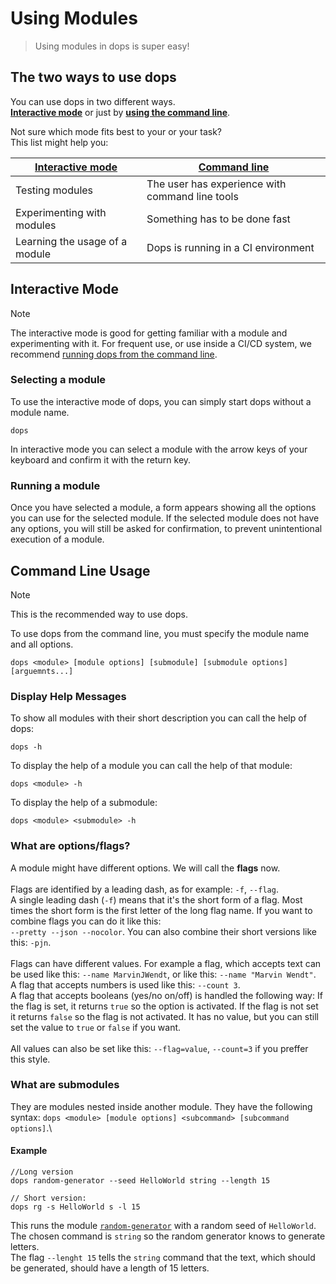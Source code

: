 # Using Modules

> Using modules in dops is super easy!

## The two ways to use dops

You can use dops in two different ways.\
**[Interactive mode](#interactive-mode)** or just by **[using the command line](#command-line-usage)**.

Not sure which mode fits best to your or your task?\
This list might help you:

| [Interactive mode](#interactive-mode) | [Command line](#command-line-usage)             |
| --------------------------------------|-------------------------------------------------|
| Testing modules                       | The user has experience with command line tools |
| Experimenting with modules            | Something has to be done fast                   |
| Learning the usage of a module        | Dops is running in a CI environment             |

## Interactive Mode

> [!NOTE]
> The interactive mode is good for getting familiar with a module and experimenting with it. For frequent use, or use inside a CI/CD system, we recommend [running dops from the command line](#command-line-usage).

### Selecting a module

To use the interactive mode of dops, you can simply start dops without a module name. 

```command
dops
```

In interactive mode you can select a module with the arrow keys of your keyboard and confirm it with the return key.

### Running a module

Once you have selected a module, a form appears showing all the options you can use for the selected module. If the selected module does not have any options, you will still be asked for confirmation, to prevent unintentional execution of a module.

## Command Line Usage

> [!NOTE]
> This is the recommended way to use dops.

To use dops from the command line, you must specify the module name and all options.

```command
dops <module> [module options] [submodule] [submodule options] [arguemnts...]
```

### Display Help Messages

To show all modules with their short description you can call the help of dops:

```command
dops -h
```

To display the help of a module you can call the help of that module:

```command
dops <module> -h
```

To display the help of a submodule:

```command
dops <module> <submodule> -h
```

### What are options/flags?

A module might have different options. We will call the **flags** now.\
\
Flags are identified by a leading dash, as for example: `-f`, `--flag`.\
A single leading dash (`-f`) means that it's the short form of a flag. Most times the short form is the first letter of the long flag name. If you want to combine flags you can do it like this:\
 `--pretty --json --nocolor`. You can also combine their short versions like this: `-pjn`.\
 \
Flags can have different values. For example a flag, which accepts text can be used like this: `--name MarvinJWendt`, or like this: `--name "Marvin Wendt"`.\
A flag that accepts numbers is used like this: `--count 3`.\
A flag that accepts booleans (yes/no on/off) is handled the following way: If the flag is set, it returns `true` so the option is activated. If the flag is not set it returns `false` so the flag is not activated. It has no value, but you can still set the value to `true` or `false` if you want.\
\
All values can also be set like this: `--flag=value`, `--count=3` if you preffer this style.

### What are submodules

They are modules nested inside another module. They have the following syntax: `dops <module> [module options] <subcommand> [subcommand options]`.\

#### Example

```command
//Long version
dops random-generator --seed HelloWorld string --length 15

// Short version:
dops rg -s HelloWorld s -l 15
```

This runs the module [`random-generator`](modules/random-generator.md) with a random seed of `HelloWorld`.\
The chosen command is `string` so the random generator knows to generate letters.\
The flag `--lenght 15` tells the `string` command that the text, which should be generated, should have a length of 15 letters.